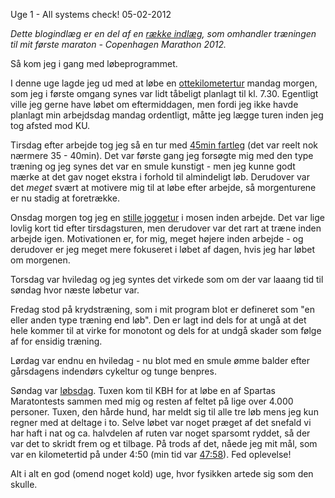 Uge 1 - All systems check!
05-02-2012


*Dette blogindlæg er en del af en [række indlæg](/marathon.html), som omhandler træningen til mit første maraton - Copenhagen Marathon 2012.*

Så kom jeg i gang med løbeprogrammet.

I denne uge lagde jeg ud med at løbe en [ottekilometertur](http://connect.garmin.com/activity/145829812) mandag morgen, som jeg i første omgang synes var lidt tåbeligt planlagt til kl. 7.30. Egentligt ville jeg gerne have løbet om eftermiddagen, men fordi jeg ikke havde planlagt min arbejdsdag mandag ordentligt, måtte jeg lægge turen inden jeg tog afsted mod KU.

Tirsdag efter arbejde tog jeg så en tur med [45min fartleg](http://connect.garmin.com/activity/146160211) (det var reelt nok nærmere 35 - 40min). Det var første gang jeg forsøgte mig med den type træning og jeg synes det var en smule kunstigt - men jeg kunne godt mærke at det gav noget ekstra i forhold til almindeligt løb. Derudover var det *meget* svært at motivere mig til at løbe efter arbejde, så morgenturene er nu stadig at foretrække.

Onsdag morgen tog jeg en [stille joggetur](http://connect.garmin.com/activity/146316634) i mosen inden arbejde. Det var lige lovlig kort tid efter tirsdagsturen, men derudover var det rart at træne inden arbejde igen. Motivationen er, for mig, meget højere inden arbejde - og derudover er jeg meget mere fokuseret i løbet af dagen, hvis jeg har løbet om morgenen.

Torsdag var hviledag og jeg syntes det virkede som om der var laaang tid til søndag hvor næste løbetur var.

Fredag stod på krydstræning, som i mit program blot er defineret som "en eller anden type træning end løb". Den er lagt ind dels for at ungå at det hele kommer til at virke for monotont og dels for at undgå skader som følge af for ensidig træning.

Lørdag var endnu en hviledag - nu blot med en smule ømme balder efter gårsdagens indendørs cykeltur og tunge benpres.

Søndag var [løbsdag](http://connect.garmin.com/activity/147318421). Tuxen kom til KBH for at løbe en af Spartas Maratontests sammen med mig og resten af feltet på lige over 4.000 personer. Tuxen, den hårde hund, har meldt sig til alle tre løb mens jeg kun regner med at deltage i to. Selve løbet var noget præget af det snefald vi har haft i nat og ca. halvdelen af ruten var noget sparsomt ryddet, så der var det to skridt frem og et tilbage. På trods af det, nåede jeg mit mål, som var en kilometertid på under 4:50 (min tid var [47:58][resultat]). Fed oplevelse!

Alt i alt en god (omend noget kold) uge, hvor fysikken artede sig som den skulle.

[resultat]: /static/201202_resultatblad.pdf
